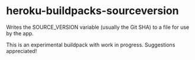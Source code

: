 # heroku-buildpacks-sourceversion
Writes the SOURCE_VERSION variable (usually the Git SHA) to a file for use by the app.

This is an experimental buildpack with work in progress. Suggestions appreciated!
